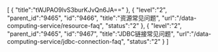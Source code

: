 [
	{
		"title":"tWJPAO9lvS3burKJvQn6JA=="
	},
	{
		"level":"2",
		"parent_id":"9465",
		"id":"9466",
		"title":"资源常见问题",
		"url":"/data-computing-service/resource-faq",
		"status":"2"
	},
	{
		"level":"2",
		"parent_id":"9465",
		"id":"9467",
		"title":"JDBC链接常见问题",
		"url":"/data-computing-service/jdbc-connection-faq",
		"status":"2"
	}
]